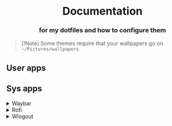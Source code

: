<h1 align=center>Documentation</h1>
<h3 align=center>for my dotfiles and how to configure them</h3>

>   [!Note]
>   Some themes require that your wallpapers go on `~/Pictures/wallpapers`

## User apps

## Sys apps
  
  
<details>
  <summary> Waybar </summary>
  Your themes go on `waybar/themes` and your colors in `waybar/colors`<br>

  **Do not delete `config` and `style.css` files!**

  Use `WallpaperSelect` and `WallpaperRandom` scripts to change your wallpaper.

  ---   
</details>

<details>
  <summary> Rofi </summary>
  Your themes go on `rofi/themes` and your colors in `rofi/colors`
  
  Put the location of the main theme in the `rofi/config.rasi`, i.e:  
  

  ```console
    @theme "~/.config/rofi/themes/nova-dark.rasi"
  ```

  To use your wallpaper, you need to specify the path as well:

  In `rofi/` create a symlink to the wallpaper and name it `.current_wallpaper`.
  
  
  ---
</details>

<details>
<summary> Wlogout </summary>

  How to change the layout?

  Choose your layout between vertical(6x1) and horizontal(3x2).
  
  ```console
  ln -srf <layout>.css ~/.config/wlogout
  ```

  There are two ways you can apply *blur* to Wlogout.
  
  * The simple way:
     
     In your hyprland.conf (or windowsrules.conf), set
    ```console
    layerrule = blur, gtk-layer-shell
    ```


  * The 'hard' way:

     In your wlogout/style.css, you can do
     ```css  
    window {
      background-image: url("/tmp/shot_blurred.png");
      background-repeat: no-repeat;
      background-position: center;
     ```  
     And set up a script like
    ```console
    grim - | convert - -scale 2.5% -resize 4000% /tmp/shot_blurred.png
    ```
    using [grim](https://github.com/emersion/grim).

    This way, whenever you open wlogout, it will take a screenshot and 'blur' it.  
    I've tested and I noticed that it takes too much time to render, prefer method 1.

  ---
</details>
